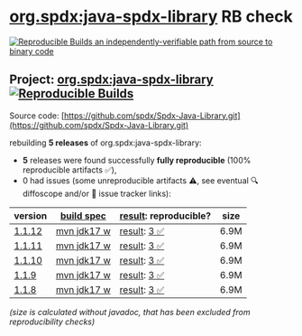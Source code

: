[org.spdx:java-spdx-library](https://central.sonatype.com/artifact/org.spdx/java-spdx-library/versions) RB check
=======

[![Reproducible Builds](https://reproducible-builds.org/images/logos/rb.svg) an independently-verifiable path from source to binary code](https://reproducible-builds.org/)

## Project: [org.spdx:java-spdx-library](https://central.sonatype.com/artifact/org.spdx/java-spdx-library/versions) [![Reproducible Builds](https://img.shields.io/endpoint?url=https://raw.githubusercontent.com/jvm-repo-rebuild/reproducible-central/master/content/org/spdx/java-spdx-library/badge.json)](https://github.com/jvm-repo-rebuild/reproducible-central/blob/master/content/org/spdx/java-spdx-library/README.md)

Source code: [https://github.com/spdx/Spdx-Java-Library.git](https://github.com/spdx/Spdx-Java-Library.git)

rebuilding **5 releases** of org.spdx:java-spdx-library:
- **5** releases were found successfully **fully reproducible** (100% reproducible artifacts :white_check_mark:),
- 0 had issues (some unreproducible artifacts :warning:, see eventual :mag: diffoscope and/or :memo: issue tracker links):

| version | [build spec](/BUILDSPEC.md) | [result](https://reproducible-builds.org/docs/jvm/): reproducible? | size |
| -- | --------- | ------ | -- |
| [1.1.12](https://central.sonatype.com/artifact/org.spdx/java-spdx-library/1.1.12/pom) | [mvn jdk17 w](java-spdx-library-1.1.12.buildspec) | [result](java-spdx-library-1.1.12.buildinfo): [3 :white_check_mark: ](java-spdx-library-1.1.12.buildcompare) | 6.9M |
| [1.1.11](https://central.sonatype.com/artifact/org.spdx/java-spdx-library/1.1.11/pom) | [mvn jdk17 w](java-spdx-library-1.1.11.buildspec) | [result](java-spdx-library-1.1.11.buildinfo): [3 :white_check_mark: ](java-spdx-library-1.1.11.buildcompare) | 6.9M |
| [1.1.10](https://central.sonatype.com/artifact/org.spdx/java-spdx-library/1.1.10/pom) | [mvn jdk17 w](java-spdx-library-1.1.10.buildspec) | [result](java-spdx-library-1.1.10.buildinfo): [3 :white_check_mark: ](java-spdx-library-1.1.10.buildcompare) | 6.9M |
| [1.1.9](https://central.sonatype.com/artifact/org.spdx/java-spdx-library/1.1.9/pom) | [mvn jdk17 w](java-spdx-library-1.1.9.buildspec) | [result](java-spdx-library-1.1.9.buildinfo): [3 :white_check_mark: ](java-spdx-library-1.1.9.buildcompare) | 6.9M |
| [1.1.8](https://central.sonatype.com/artifact/org.spdx/java-spdx-library/1.1.8/pom) | [mvn jdk17 w](java-spdx-library-1.1.8.buildspec) | [result](java-spdx-library-1.1.8.buildinfo): [3 :white_check_mark: ](java-spdx-library-1.1.8.buildcompare) | 6.9M |

<i>(size is calculated without javadoc, that has been excluded from reproducibility checks)</i>
